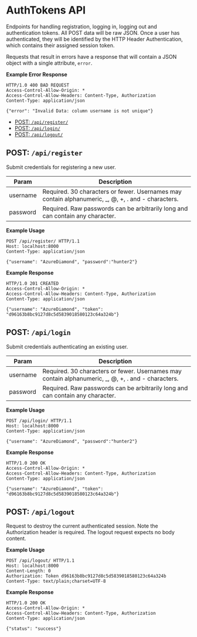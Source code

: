 # AuthTokens API

Endpoints for handling registration, logging in, logging out and authentication tokens. All POST data will be raw JSON. Once a user has authenticated, they will be identified by the HTTP Header Authentication, which contains their assigned session token.

Requests that result in errors have a response that will contain a JSON object with a single attribute, `error`.

**Example Error Response**

```
HTTP/1.0 400 BAD REQUEST
Access-Control-Allow-Origin: *
Access-Control-Allow-Headers: Content-Type, Authorization
Content-Type: application/json

{"error": "Invalid Data: column username is not unique"}
```


- [POST: `/api/register/`](#post-apiregister)
- [POST: `/api/login/`](#post-apilogin)
- [POST: `/api/logout/`](#post-apilogout)

## POST: `/api/register`

Submit credentials for registering a new user.

Param    | Description
-------- | ----------------
username | Required. 30 characters or fewer. Usernames may contain alphanumeric, _, @, +, . and - characters.
password | Required. Raw passwords can be arbitrarily long and can contain any character.

**Example Usage**

```
POST /api/register/ HTTP/1.1
Host: localhost:8000
Content-Type: application/json

{"username": "AzureDiamond", "password":"hunter2"}
```

**Example Response**

```
HTTP/1.0 201 CREATED
Access-Control-Allow-Origin: *
Access-Control-Allow-Headers: Content-Type, Authorization
Content-Type: application/json

{"username": "AzureDiamond", "token": "d96163b8bc9127d8c5d5839018580123c64a324b"}
```


## POST: `/api/login`

Submit credentials authenticating an existing user.

Param    | Description
-------- | ----------------
username | Required. 30 characters or fewer. Usernames may contain alphanumeric, _, @, +, . and - characters.
password | Required. Raw passwords can be arbitrarily long and can contain any character.

**Example Usage**

```
POST /api/login/ HTTP/1.1
Host: localhost:8000
Content-Type: application/json

{"username": "AzureDiamond", "password":"hunter2"}
```

**Example Response**

```
HTTP/1.0 200 OK
Access-Control-Allow-Origin: *
Access-Control-Allow-Headers: Content-Type, Authorization
Content-Type: application/json

{"username": "AzureDiamond", "token": "d96163b8bc9127d8c5d5839018580123c64a324b"}
```


## POST: `/api/logout`

Request to destroy the current authenticated session. Note the Authorization header is required. The logout request expects no body content.

**Example Usage**

```
POST /api/logout/ HTTP/1.1
Host: localhost:8000
Content-Length: 0
Authorization: Token d96163b8bc9127d8c5d5839018580123c64a324b
Content-Type: text/plain;charset=UTF-8

```

**Example Response**

```
HTTP/1.0 200 OK
Access-Control-Allow-Origin: *
Access-Control-Allow-Headers: Content-Type, Authorization
Content-Type: application/json

{"status": "success"}
```







